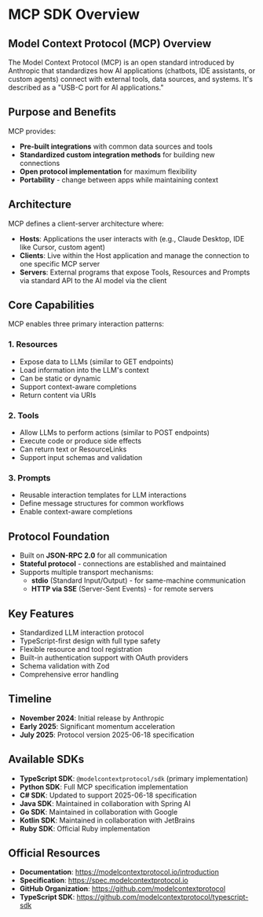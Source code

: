 # MCP SDK Overview

## Model Context Protocol (MCP) Overview

The Model Context Protocol (MCP) is an open standard introduced by Anthropic that standardizes how AI applications (chatbots, IDE assistants, or custom agents) connect with external tools, data sources, and systems. It's described as a "USB-C port for AI applications."

## Purpose and Benefits

MCP provides:
- **Pre-built integrations** with common data sources and tools
- **Standardized custom integration methods** for building new connections
- **Open protocol implementation** for maximum flexibility
- **Portability** - change between apps while maintaining context

## Architecture

MCP defines a client-server architecture where:

- **Hosts**: Applications the user interacts with (e.g., Claude Desktop, IDE like Cursor, custom agent)
- **Clients**: Live within the Host application and manage the connection to one specific MCP server
- **Servers**: External programs that expose Tools, Resources and Prompts via standard API to the AI model via the client

## Core Capabilities

MCP enables three primary interaction patterns:

### 1. Resources
- Expose data to LLMs (similar to GET endpoints)
- Load information into the LLM's context
- Can be static or dynamic
- Support context-aware completions
- Return content via URIs

### 2. Tools
- Allow LLMs to perform actions (similar to POST endpoints)
- Execute code or produce side effects
- Can return text or ResourceLinks
- Support input schemas and validation

### 3. Prompts
- Reusable interaction templates for LLM interactions
- Define message structures for common workflows
- Enable context-aware completions

## Protocol Foundation

- Built on **JSON-RPC 2.0** for all communication
- **Stateful protocol** - connections are established and maintained
- Supports multiple transport mechanisms:
  - **stdio** (Standard Input/Output) - for same-machine communication
  - **HTTP via SSE** (Server-Sent Events) - for remote servers

## Key Features

- Standardized LLM interaction protocol
- TypeScript-first design with full type safety
- Flexible resource and tool registration
- Built-in authentication support with OAuth providers
- Schema validation with Zod
- Comprehensive error handling

## Timeline

- **November 2024**: Initial release by Anthropic
- **Early 2025**: Significant momentum acceleration
- **July 2025**: Protocol version 2025-06-18 specification

## Available SDKs

- **TypeScript SDK**: `@modelcontextprotocol/sdk` (primary implementation)
- **Python SDK**: Full MCP specification implementation
- **C# SDK**: Updated to support 2025-06-18 specification
- **Java SDK**: Maintained in collaboration with Spring AI
- **Go SDK**: Maintained in collaboration with Google
- **Kotlin SDK**: Maintained in collaboration with JetBrains
- **Ruby SDK**: Official Ruby implementation

## Official Resources

- **Documentation**: https://modelcontextprotocol.io/introduction
- **Specification**: https://spec.modelcontextprotocol.io
- **GitHub Organization**: https://github.com/modelcontextprotocol
- **TypeScript SDK**: https://github.com/modelcontextprotocol/typescript-sdk